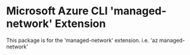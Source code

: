 Microsoft Azure CLI 'managed-network' Extension
==========================================

This package is for the 'managed-network' extension.
i.e. 'az managed-network'
